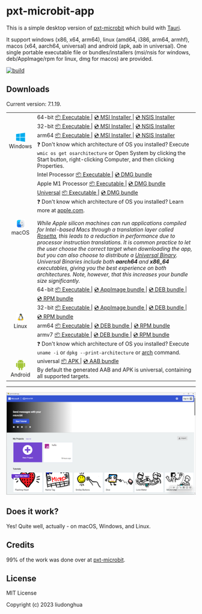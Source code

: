 # pxt-microbit-app 

This is a simple desktop version of [pxt-microbit](https://github.com/microsoft/pxt-microbit) which build with [Tauri](https://tauri.studio/).

It support windows (x86, x64, arm64), linux (amd64, i386, arm64, armhf), macos (x64, aarch64, universal) and android (apk, aab in universal). One single portable executable file or bundles/installers (msi/nsis for windows, deb/AppImage/rpm for linux, dmg for macos) are provided.

[![build](https://github.com/liudonghua123/pxt-microbit-app/actions/workflows/build.yml/badge.svg)](https://github.com/liudonghua123/pxt-microbit-app/actions/workflows/build.yml)

## Downloads

Current version: 7.1.19.

<table class="is-fullwidth">
</thead>
<tbody>
</tbody>
  <tr>
    <td align="center">
      <img src="./.github/images/windows.png" width="24"><br />
      Windows
    </td>
    <td>
      <span>64-bit</span>
      <a href="https://github.com/liudonghua123/pxt-microbit-app/releases/latest/download/pxt-microbit-app-windows-7.1.19_x64.exe">
        📦 Executable
      </a> |
      <a href="https://github.com/liudonghua123/pxt-microbit-app/releases/latest/download/pxt-microbit-app-windows-7.1.19_x64.msi">
        💿 MSI Installer
      </a> |
      <a href="https://github.com/liudonghua123/pxt-microbit-app/releases/latest/download/pxt-microbit-app-windows-7.1.19_x64-setup.exe">
        💿 NSIS Installer
      </a><br />
      <span>32-bit</span>
      <a href="https://github.com/liudonghua123/pxt-microbit-app/releases/latest/download/pxt-microbit-app-windows-7.1.19_x86.exe">
        📦 Executable
      </a> |
      <a href="https://github.com/liudonghua123/pxt-microbit-app/releases/latest/download/pxt-microbit-app-windows-7.1.19_x86.msi">
        💿 MSI Installer
      </a> |
      <a href="https://github.com/liudonghua123/pxt-microbit-app/releases/latest/download/pxt-microbit-app-windows-7.1.19_x86-setup.exe">
        💿 NSIS Installer
      </a><br />
      <span>arm64</span>
      <a href="https://github.com/liudonghua123/pxt-microbit-app/releases/latest/download/pxt-microbit-app-windows-7.1.19_arm64.exe">
        📦 Executable
      </a> |
      <a href="https://github.com/liudonghua123/pxt-microbit-app/releases/latest/download/pxt-microbit-app-windows-7.1.19_arm64_en-US.msi
">
        💿 MSI Installer
      </a> |
      <a href="https://github.com/liudonghua123/pxt-microbit-app/releases/latest/download/pxt-microbit-app-windows-7.1.19_arm64-setup.exe">
        💿 NSIS Installer
      </a><br />
      <span>
        ❓ Don't know which architecture of OS you installed? Execute <code>wmic os get osarchitecture</code> or Open System by clicking the Start button, right-clicking Computer, and then clicking Properties.
      </span>
    </td>
  </tr>
  <tr>
    <td align="center">
      <img src="./.github/images/macos.png" width="24"><br />
      macOS
    </td>
    <td>
      <span>Intel Processor</span>
      <a href="https://github.com/liudonghua123/pxt-microbit-app/releases/latest/download/pxt-microbit-app-macos-7.1.19_x64">
        📦 Executable
      </a> |
      <a href="https://github.com/liudonghua123/pxt-microbit-app/releases/latest/download/pxt-microbit-app-macos-7.1.19_x64.dmg">
        💿 DMG bundle
      </a><br />
      <span>Apple M1 Processor</span>
      <a href="https://github.com/liudonghua123/pxt-microbit-app/releases/latest/download/pxt-microbit-app-macos-7.1.19_aarch64">
        📦 Executable
      </a> |
      <a href="https://github.com/liudonghua123/pxt-microbit-app/releases/latest/download/pxt-microbit-app-macos-7.1.19_aarch64.dmg">
        💿 DMG bundle
      </a><br />
      <span><a href="https://developer.apple.com/documentation/apple-silicon/building-a-universal-macos-binary">Universal</a></span>
      <a href="https://github.com/liudonghua123/pxt-microbit-app/releases/latest/download/pxt-microbit-app-macos-7.1.19_universal">
        📦 Executable
      </a> |
      <a href="https://github.com/liudonghua123/pxt-microbit-app/releases/latest/download/pxt-microbit-app-macos-7.1.19_universal.dmg">
        💿 DMG bundle
      </a><br />
      <span>
        ❓ Don't know which architecture of OS you installed? Learn more at <a href="https://support.apple.com/en-us/HT211814">apple.com</a>.
      </span><br />
      <br />
      <i>
      While Apple silicon machines can run applications compiled for Intel-based Macs through a translation layer called <a href="https://support.apple.com/en-gb/HT211861">Rosetta</a>, this leads to a reduction in performance due to processor instruction translations. It is common practice to let the user choose the correct target when downloading the app, but you can also choose to distribute a <a href="https://developer.apple.com/documentation/apple-silicon/building-a-universal-macos-binary">Universal Binary</a>. Universal Binaries include both <b>aarch64</b> and <b>x86_64</b> executables, giving you the best experience on both architectures. Note, however, that this increases your bundle size significantly.
      </i>
    </td>
  </tr>
  <tr>
    <td align="center">
      <img src="./.github/images/linux.png" width="24"><br />
      Linux
    </td>
    <td>
      <span>64-bit</span>
      <a href="https://github.com/liudonghua123/pxt-microbit-app/releases/latest/download/pxt-microbit-app-linux-7.1.19_amd64">
        📦 Executable
      </a> |
      <a href="https://github.com/liudonghua123/pxt-microbit-app/releases/latest/download/pxt-microbit-app-linux-7.1.19_amd64.AppImage">
        💿 AppImage bundle
      </a> |
      <a href="https://github.com/liudonghua123/pxt-microbit-app/releases/latest/download/pxt-microbit-app-linux-7.1.19_amd64.deb">
        💿 DEB bundle
      </a> |
      <a href="https://github.com/liudonghua123/pxt-microbit-app/releases/latest/download/pxt-microbit-app-linux-7.1.19.x86_64.rpm">
        💿 RPM bundle
      </a><br />
      <span>32-bit</span>
      <a href="https://github.com/liudonghua123/pxt-microbit-app/releases/latest/download/pxt-microbit-app-linux-7.1.19_i386">
        📦 Executable
      </a> |
      <a href="https://github.com/liudonghua123/pxt-microbit-app/releases/latest/download/pxt-microbit-app-linux-7.1.19_i386.AppImage">
        💿 AppImage bundle
      </a> |
      <a href="https://github.com/liudonghua123/pxt-microbit-app/releases/latest/download/pxt-microbit-app-linux-7.1.19_i386.deb">
        💿 DEB bundle
      </a> |
      <a href="https://github.com/liudonghua123/pxt-microbit-app/releases/latest/download/pxt-microbit-app-linux-7.1.19.i386.rpm">
        💿 RPM bundle
      </a><br />
      <span>arm64</span>
      <a href="https://github.com/liudonghua123/pxt-microbit-app/releases/latest/download/pxt-microbit-app-linux-7.1.19_arm64">
        📦 Executable
      </a> |
      <a href="https://github.com/liudonghua123/pxt-microbit-app/releases/latest/download/pxt-microbit-app-linux-7.1.19_arm64.deb">
        💿 DEB bundle
      </a> |
      <a href="https://github.com/liudonghua123/pxt-microbit-app/releases/latest/download/pxt-microbit-app-linux-7.1.19.aarch64.rpm">
        💿 RPM bundle
      </a><br />
      <span>armv7</span>
      <a href="https://github.com/liudonghua123/pxt-microbit-app/releases/latest/download/pxt-microbit-app-linux-7.1.19_armhf">
        📦 Executable
      </a> |
      <a href="https://github.com/liudonghua123/pxt-microbit-app/releases/latest/download/pxt-microbit-app-linux-7.1.19_armhf.deb">
        💿 DEB bundle
      </a> |
      <a href="https://github.com/liudonghua123/pxt-microbit-app/releases/latest/download/pxt-microbit-app-linux-7.1.19.armhfp.rpm">
        💿 RPM bundle
      </a><br />
      <span>
        ❓ Don't know which architecture of OS you installed? Execute <code>uname -i</code> or <code>dpkg --print-architecture</code> or <a href="https://www.man7.org/linux/man-pages/man1/arch.1.html">arch</a> command.
      </span>
    </td>
  </tr>
  <tr>
    <td align="center">
      <img src="./.github/images/android.png" width="24"><br />
      Android
    </td>
    <td>
      <span>universal</span>
      <a href="https://github.com/liudonghua123/pxt-microbit-app/releases/latest/download/pxt-microbit-app-android-7.1.19-universal-release-unsigned.apk">
        📦 APK
      </a> |
      <a href="https://github.com/liudonghua123/pxt-microbit-app/releases/latest/download/pxt-microbit-app-android-7.1.19-universal-release.aab">
        💿 AAB bundle
      </a><br />
      <span>By default the generated AAB and APK is universal, containing all supported targets.</span>
    </td>
  </tr>
</table>

<hr />

![Screenshot](./.github/images/preview.png)

## Does it work?

Yes! Quite well, actually - on macOS, Windows, and Linux.

## Credits

99% of the work was done over at [pxt-microbit](https://github.com/microsoft/pxt-microbit).

## License

MIT License

Copyright (c) 2023 liudonghua
